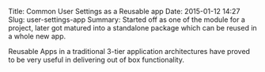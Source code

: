 Title: Common User Settings as a Reusable app
Date: 2015-01-12 14:27
Slug: user-settings-app
Summary: Started off as one of the module for a project, later got matured into a standalone package which can be reused in a whole new app.

Reusable Apps in a traditional 3-tier application architectures have proved to be very useful in 
delivering out of box functionality.
